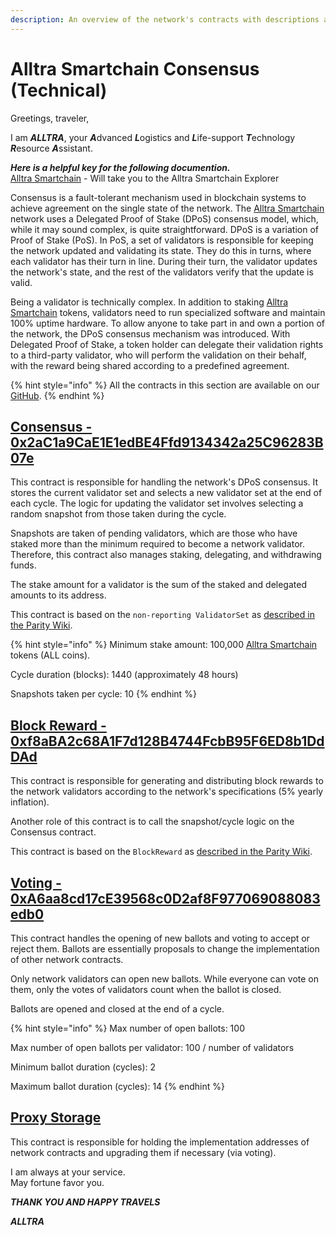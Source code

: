 ```yaml
---
description: An overview of the network's contracts with descriptions and links
---
```


# Alltra Smartchain Consensus (Technical)

Greetings, traveler,  

I am ***ALLTRA***, your ***A***dvanced ***L***ogistics and ***L***ife-support ***T***echnology ***R***esource ***A***ssistant.  

***Here is a helpful key for the following documention.***  
[Alltra Smartchain](https://alltra.global) - Will take you to the Alltra Smartchain Explorer  

  
Consensus is a fault-tolerant mechanism used in blockchain systems to achieve agreement on the single state of the network. The [Alltra Smartchain](https://alltra.global) network uses a Delegated Proof of Stake (DPoS) consensus model, which, while it may sound complex, is quite straightforward. DPoS is a variation of Proof of Stake (PoS). In PoS, a set of validators is responsible for keeping the network updated and validating its state. They do this in turns, where each validator has their turn in line. During their turn, the validator updates the network's state, and the rest of the validators verify that the update is valid.

Being a validator is technically complex. In addition to staking [Alltra Smartchain](https://alltra.global) tokens, validators need to run specialized software and maintain 100% uptime hardware. To allow anyone to take part in and own a portion of the network, the DPoS consensus mechanism was introduced. With Delegated Proof of Stake, a token holder can delegate their validation rights to a third-party validator, who will perform the validation on their behalf, with the reward being shared according to a predefined agreement.

{% hint style="info" %}
All the contracts in this section are available on our [GitHub](https://github.com/alltra/alltra-smartchain/tree/master/contracts).
{% endhint %}

## [Consensus - 0x2aC1a9CaE1E1edBE4Ffd9134342a25C96283B07e](https://alltra.global/address/0x2aC1a9CaE1E1edBE4Ffd9134342a25C96283B07e)

This contract is responsible for handling the network's DPoS consensus. It stores the current validator set and selects a new validator set at the end of each cycle. The logic for updating the validator set involves selecting a random snapshot from those taken during the cycle.

Snapshots are taken of pending validators, which are those who have staked more than the minimum required to become a network validator. Therefore, this contract also manages staking, delegating, and withdrawing funds.

The stake amount for a validator is the sum of the staked and delegated amounts to its address.

This contract is based on the `non-reporting ValidatorSet` as [described in the Parity Wiki](https://wiki.parity.io/Validator-Set.html#non-reporting-contract).

{% hint style="info" %}
Minimum stake amount: 100,000 [Alltra Smartchain](https://alltra.global) tokens (ALL coins).

Cycle duration (blocks): 1440 (approximately 48 hours)

Snapshots taken per cycle: 10
{% endhint %}

## [Block Reward - 0xf8aBA2c68A1F7d128B4744FcbB95F6ED8b1DdDAd](https://alltra.global/address/0xf8aBA2c68A1F7d128B4744FcbB95F6ED8b1DdDAd)

This contract is responsible for generating and distributing block rewards to the network validators according to the network's specifications (5% yearly inflation).

Another role of this contract is to call the snapshot/cycle logic on the Consensus contract.

This contract is based on the `BlockReward` as [described in the Parity Wiki](https://wiki.parity.io/Block-Reward-Contract).

## [Voting - 0xA6aa8cd17cE39568c0D2af8F977069088083edb0](https://alltra.global/address/0xA6aa8cd17cE39568c0D2af8F977069088083edb0)

This contract handles the opening of new ballots and voting to accept or reject them. Ballots are essentially proposals to change the implementation of other network contracts.

Only network validators can open new ballots. While everyone can vote on them, only the votes of validators count when the ballot is closed.

Ballots are opened and closed at the end of a cycle.

{% hint style="info" %}
Max number of open ballots: 100

Max number of open ballots per validator: 100 / number of validators

Minimum ballot duration (cycles): 2

Maximum ballot duration (cycles): 14
{% endhint %}

## [Proxy Storage](https://alltra.global/address/0x23D8634ED1B2662dC96FcE6208fde93258731333)

This contract is responsible for holding the implementation addresses of network contracts and upgrading them if necessary (via voting).
  
I am always at your service.  
May fortune favor you.  
  
***THANK YOU AND HAPPY TRAVELS***  
  
***ALLTRA***
